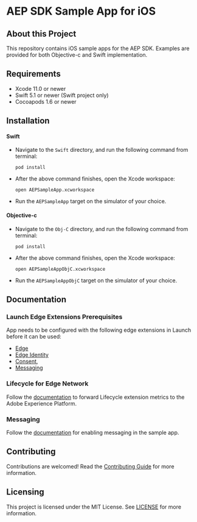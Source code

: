 # AEP SDK Sample App for iOS

## About this Project

This repository contains iOS sample apps for the AEP SDK. Examples are provided for both Objective-c and Swift implementation.

## Requirements

- Xcode 11.0 or newer
- Swift 5.1 or newer (Swift project only)
- Cocoapods 1.6 or newer

## Installation

#### Swift

- Navigate to the `Swift` directory, and run the following command from terminal:

  ```
  pod install
  ```

- After the above command finishes, open the Xcode workspace:

  ```
  open AEPSampleApp.xcworkspace
  ```

- Run the `AEPSampleApp` target on the simulator of your choice.

#### Objective-c

- Navigate to the `Obj-C` directory, and run the following command from terminal:

  ```
  pod install
  ```

- After the above command finishes, open the Xcode workspace:

  ```
  open AEPSampleAppObjC.xcworkspace
  ```

- Run the `AEPSampleAppObjC` target on the simulator of your choice.

## Documentation
### Launch Edge Extensions Prerequisites
App needs to be configured with the following edge extensions in Launch before it can be used: 
- [Edge](https://aep-sdks.gitbook.io/docs/foundation-extensions/experience-platform-extension)
- [Edge Identity](https://aep-sdks.gitbook.io/docs/foundation-extensions/identity-for-edge-network)
- [Consent](https://aep-sdks.gitbook.io/docs/foundation-extensions/consent-for-edge-network),
- [Messaging](https://aep-sdks.gitbook.io/docs/beta/adobe-journey-optimizer#configure-extension-in-launch)

### Lifecycle for Edge Network 
Follow the [documentation](https://aep-sdks.gitbook.io/docs/foundation-extensions/lifecycle-for-edge-network) to forward Lifecycle extension metrics to the Adobe Experience Platform.

### Messaging
Follow the [documentation](Documentation/README.md) for enabling messaging in the sample app.

## Contributing

Contributions are welcomed! Read the [Contributing Guide](./.github/CONTRIBUTING.md) for more information.

## Licensing

This project is licensed under the MIT License. See [LICENSE](LICENSE) for more information.
